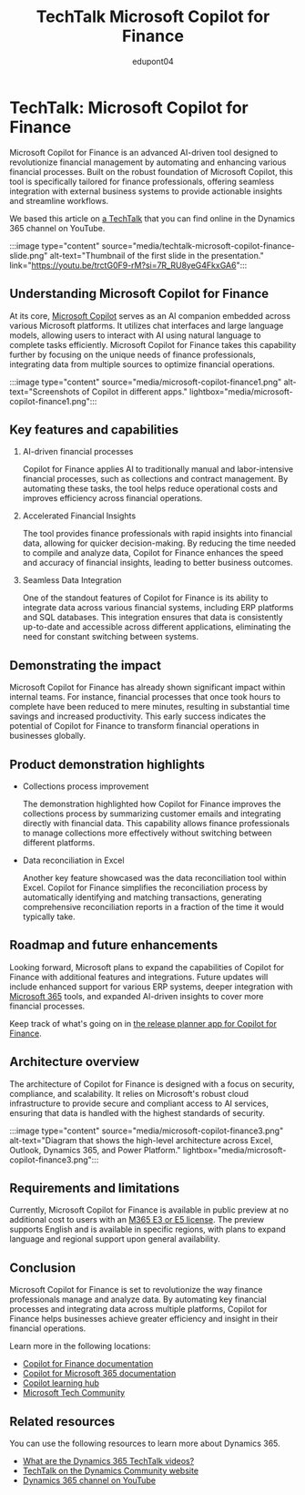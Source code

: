 ﻿---
title: TechTalk Microsoft Copilot for Finance
description: Find a TechTalk video that talks about the AI assistant for finance
ms.date: 09/11/2024
ms.topic: conceptual
author: edupont04
ms.author: edupont
ai-usage: ai-assisted
---

# TechTalk: Microsoft Copilot for Finance

Microsoft Copilot for Finance is an advanced AI-driven tool designed to revolutionize financial management by automating and enhancing various financial processes. Built on the robust foundation of Microsoft Copilot, this tool is specifically tailored for finance professionals, offering seamless integration with external business systems to provide actionable insights and streamline workflows.

We based this article on [a TechTalk](https://youtu.be/trctG0F9-rM?si=7R_RU8yeG4FkxGA6) that you can find online in the Dynamics 365 channel on YouTube.  

:::image type="content" source="media/techtalk-microsoft-copilot-finance-slide.png" alt-text="Thumbnail of the first slide in the presentation." link="https://youtu.be/trctG0F9-rM?si=7R_RU8yeG4FkxGA6":::

## Understanding Microsoft Copilot for Finance

At its core, [Microsoft Copilot](https://www.microsoft.com/microsoft-365/copilot) serves as an AI companion embedded across various Microsoft platforms. It utilizes chat interfaces and large language models, allowing users to interact with AI using natural language to complete tasks efficiently. Microsoft Copilot for Finance takes this capability further by focusing on the unique needs of finance professionals, integrating data from multiple sources to optimize financial operations.

:::image type="content" source="media/microsoft-copilot-finance1.png" alt-text="Screenshots of Copilot in different apps." lightbox="media/microsoft-copilot-finance1.png":::

## Key features and capabilities

1. AI-driven financial processes

    Copilot for Finance applies AI to traditionally manual and labor-intensive financial processes, such as collections and contract management. By automating these tasks, the tool helps reduce operational costs and improves efficiency across financial operations.

2. Accelerated Financial Insights

    The tool provides finance professionals with rapid insights into financial data, allowing for quicker decision-making. By reducing the time needed to compile and analyze data, Copilot for Finance enhances the speed and accuracy of financial insights, leading to better business outcomes.

3. Seamless Data Integration

    One of the standout features of Copilot for Finance is its ability to integrate data across various financial systems, including ERP platforms and SQL databases. This integration ensures that data is consistently up-to-date and accessible across different applications, eliminating the need for constant switching between systems.

## Demonstrating the impact

Microsoft Copilot for Finance has already shown significant impact within internal teams. For instance, financial processes that once took hours to complete have been reduced to mere minutes, resulting in substantial time savings and increased productivity. This early success indicates the potential of Copilot for Finance to transform financial operations in businesses globally.

## Product demonstration highlights

- Collections process improvement

  The demonstration highlighted how Copilot for Finance improves the collections process by summarizing customer emails and integrating directly with financial data. This capability allows finance professionals to manage collections more effectively without switching between different platforms.

- Data reconciliation in Excel

  Another key feature showcased was the data reconciliation tool within Excel. Copilot for Finance simplifies the reconciliation process by automatically identifying and matching transactions, generating comprehensive reconciliation reports in a fraction of the time it would typically take.

## Roadmap and future enhancements

Looking forward, Microsoft plans to expand the capabilities of Copilot for Finance with additional features and integrations. Future updates will include enhanced support for various ERP systems, deeper integration with [Microsoft 365](https://www.microsoft.com/microsoft-365) tools, and expanded AI-driven insights to cover more financial processes.  

Keep track of what's going on in [the release planner app for Copilot for Finance](https://releaseplans.microsoft.com/?app=Microsoft+Copilot+for+Finance).  

## Architecture overview

The architecture of Copilot for Finance is designed with a focus on security, compliance, and scalability. It relies on Microsoft's robust cloud infrastructure to provide secure and compliant access to AI services, ensuring that data is handled with the highest standards of security.

:::image type="content" source="media/microsoft-copilot-finance3.png" alt-text="Diagram that shows the high-level architecture across Excel, Outlook, Dynamics 365, and Power Platform." lightbox="media/microsoft-copilot-finance3.png":::

## Requirements and limitations

Currently, Microsoft Copilot for Finance is available in public preview at no additional cost to users with an [M365 E3 or E5 license](https://www.microsoft.com/microsoft-365/compare-microsoft-365-enterprise-plans). The preview supports English and is available in specific regions, with plans to expand language and regional support upon general availability.

## Conclusion

Microsoft Copilot for Finance is set to revolutionize the way finance professionals manage and analyze data. By automating key financial processes and integrating data across multiple platforms, Copilot for Finance helps businesses achieve greater efficiency and insight in their financial operations.

Learn more in the following locations:

- [Copilot for Finance documentation](/copilot/finance/)  
- [Copilot for Microsoft 365 documentation](/copilot/microsoft-365/)  
- [Copilot learning hub](/copilot/)  
- [Microsoft Tech Community](https://techcommunity.microsoft.com/t5/copilot-for-microsoft-365/bd-p/Microsoft365Copilot)  

## Related resources

You can use the following resources to learn more about Dynamics 365.

- [What are the Dynamics 365 TechTalk videos?](../roles/techtalk-videos.md)
- [TechTalk on the Dynamics Community website](https://community.dynamics.com/videos/)
- [Dynamics 365 channel on YouTube](https://www.youtube.com/channel/UC5QxCcXhFFixs1nfmOpJlvQ)
